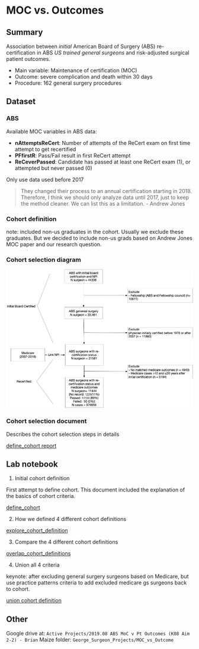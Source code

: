 # MOC vs. Outcomes

## Summary

Association between *initial* American Board of Surgery (ABS) re-certification in ABS *US trained* *general surgeons* and risk-adjusted surgical patient outcomes. 

- Main variable: Maintenance of certification (MOC)
- Outcome: severe complication and death within 30 days
- Procedure: 162 general surgery procedures

## Dataset

### ABS

Available MOC variables in ABS data:

- **nAttemptsReCert**:	Number of attempts of the ReCert exam on first time attempt to get recertified
- **PFfirstR**:	Pass/Fail result in first ReCert attempt
- **ReCeverPassed**:	Candidate has passed at least one ReCert exam (1), or attempted but never passed (0)

Only use data used before 2017
> They changed their process to an annual certification starting in 2018. Therefore, I think we should only analyze data until 2017, just to keep the method cleaner. We can list this as a limitation. - Andrew Jones

### Cohort definition

note: included non-us graduates in the cohort. Usually we exclude these graduates. But we decided to include non-us grads based on Andrew Jones MOC paper and our research question.

### Cohort selection diagram

![](other_docs/Diagram/cohort_definition/cohort_definition.png)

### Cohort selection document

Describes the cohort selection steps in details

[define_cohort report](code/data_prep/1_define_cohort.pdf)


## Lab notebook

1. Initial cohort definition

First attempt to define cohort. This document included the explanation of the basics of cohort criteria.

[define_cohort](code/data_prep/1_define_cohort.pdf)

2. How we defined 4 different cohort definitions 

[explore_cohort_definition](other_docs/lab_notebooks/explore_cohort_definition.pdf)

3. Compare the 4 different cohort definitions

[overlap_cohort_definitions](other_docs/lab_notebooks/Overlap_cohort_definitions.pdf)

4. Union all 4 criteria

keynote: after excluding general surgery surgeons based on Medicare, but use practice patterns criteria to add excluded medicare gs surgeons back to cohort.

[union cohort definition](other_docs/lab_notebooks/union4_cohort_definition.pdf)


## Other

Google drive at: `Active Projects/2019.08 ABS MoC v Pt Outcomes (K08 Aim 2-2) - Brian`
Maize folder: `George_Surgeon_Projects/MOC_vs_Outcome`
